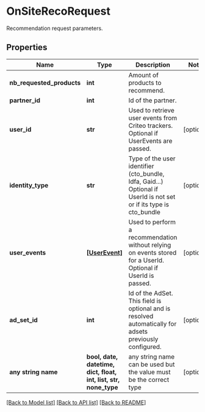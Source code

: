 # OnSiteRecoRequest

Recommendation request parameters.

## Properties
Name | Type | Description | Notes
------------ | ------------- | ------------- | -------------
**nb_requested_products** | **int** | Amount of products to recommend. | 
**partner_id** | **int** | Id of the partner. | 
**user_id** | **str** | Used to retrieve user events from Criteo trackers. Optional if UserEvents are passed. | [optional] 
**identity_type** | **str** | Type of the user identifier (cto_bundle, Idfa, Gaid...)  Optional if UserId is not set or if its type is cto_bundle | [optional] 
**user_events** | [**[UserEvent]**](UserEvent.md) | Used to perform a recommendation without relying on events stored for a UserId. Optional if UserId is passed. | [optional] 
**ad_set_id** | **int** | Id of the AdSet. This field is optional and is resolved automatically for adsets previously configured. | [optional] 
**any string name** | **bool, date, datetime, dict, float, int, list, str, none_type** | any string name can be used but the value must be the correct type | [optional]

[[Back to Model list]](../README.md#documentation-for-models) [[Back to API list]](../README.md#documentation-for-api-endpoints) [[Back to README]](../README.md)


